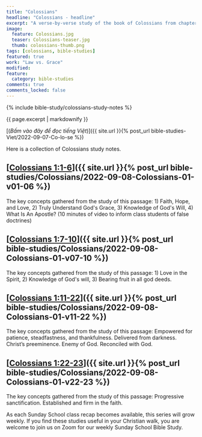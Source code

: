 ```yaml
---
title: "Colossians"
headline: "Colossians - headline"
excerpt: "A verse-by-verse study of the book of Colossians from chapter 1 through 4."
image: 
  feature: Colossians.jpg
  teaser: Colossians-teaser.jpg
  thumb: colossians-thumb.png
tags: [colossians, bible-studies]
featured: true
work: "Law vs. Grace"
modified:
feature:
  category: bible-studies
comments: true
comments_locked: false
---
```


{% include bible-study/colossians-study-notes %}

{{ page.excerpt | markdownify }}

[(<em>Bấm vào đây để đọc tiếng Việt</em>)]({{ site.url }}{% post_url bible-studies-Viet/2022-09-07-Co-lo-se %})

Here is a collection of Colossians study notes.

##  [<u>Colossians 1:1-6</u>]({{ site.url }}{% post_url bible-studies/Colossians/2022-09-08-Colossians-01-v01-06 %})

The key concepts gathered from the study of this passage: 1) Faith, Hope, and Love, 2) Truly Understand God's Grace, 3) Knowledge of God's Will, 4) What Is An Apostle? (10 minutes of video to inform class students of false doctrines)

##  [<u>Colossians 1:7-10</u>]({{ site.url }}{% post_url bible-studies/Colossians/2022-09-08-Colossians-01-v07-10 %})

The key concepts gathered from the study of this passage: 1) Love in the Spirit, 2) Knowledge of God's will, 3) Bearing fruit in all god deeds.

##  [<u>Colossians 1:11-22</u>]({{ site.url }}{% post_url bible-studies/Colossians/2022-09-08-Colossians-01-v11-22 %})

The key concepts gathered from the study of this passage: Empowered for patience, steadfastness, and thankfulness. Delivered from darkness. Christ’s preeminence. Enemy of God. Reconciled with God.

##  [<u>Colossians 1:22-23</u>]({{ site.url }}{% post_url bible-studies/Colossians/2022-09-08-Colossians-01-v22-23 %})

The key concepts gathered from the study of this passage: Progressive sanctification. Established and firm in the faith.

As each Sunday School class recap becomes available, this series will grow weekly. If you find these studies useful in your Christian walk, you are welcome to join us on Zoom for our weekly Sunday School Bible Study.
